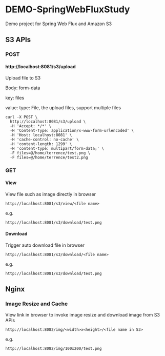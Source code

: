 # DEMO-SpringWebFluxStudy
Demo project for Spring Web Flux and Amazon S3

## S3 APIs
### POST
#### http://localhost:8081/s3/upload
Upload file to S3

Body: form-data

key: files

value: type: File, the upload files, support multiple files
```
curl -X POST \
  http://localhost:8081/s3/upload \
  -H 'Accept: */*' \
  -H 'Content-Type: application/x-www-form-urlencoded' \
  -H 'Host: localhost:8081' \
  -H 'cache-control: no-cache' \
  -H 'content-length: 1299' \
  -H 'content-type: multipart/form-data;' \
  -F files=@/home/terrence/test.png \
  -F files=@/home/terrence/test2.png
```

### GET
#### View
View file such as image directly in browser

`http://localhost:8081/s3/view/<file name>`

e.g.

`http://localhost:8081/s3/download/test.png`
#### Download
Trigger auto download file in browser

`http://localhost:8081/s3/download/<file name>`

e.g.

`http://localhost:8081/s3/download/test.png`

## Nginx
### Image Resize and Cache
View link in browser to invoke image resize and download image from S3 APIs

`http://localhost:8082/img/<width>x<height>/<file name in S3>`

e.g.

`http://localhost:8082/img/100x200/test.png`